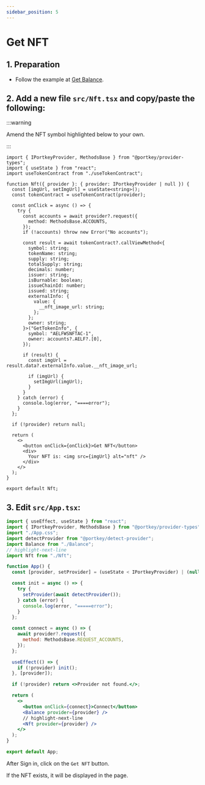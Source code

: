 ```yaml
---
sidebar_position: 5
---
```


# Get NFT

## 1. Preparation

- Follow the example at [Get Balance](/docs/get-balance).

## 2. Add a new file `src/Nft.tsx` and copy/paste the following:

:::warning

Amend the NFT symbol highlighted below to your own.

:::

```tsx title="src/Nft.tsx" showLineNumbers
import { IPortkeyProvider, MethodsBase } from "@portkey/provider-types";
import { useState } from "react";
import useTokenContract from "./useTokenContract";

function Nft({ provider }: { provider: IPortkeyProvider | null }) {
  const [imgUrl, setImgUrl] = useState<string>();
  const tokenContract = useTokenContract(provider);

  const onClick = async () => {
    try {
      const accounts = await provider?.request({
        method: MethodsBase.ACCOUNTS,
      });
      if (!accounts) throw new Error("No accounts");

      const result = await tokenContract?.callViewMethod<{
        symbol: string;
        tokenName: string;
        supply: string;
        totalSupply: string;
        decimals: number;
        issuer: string;
        isBurnable: boolean;
        issueChainId: number;
        issued: string;
        externalInfo: {
          value: {
            __nft_image_url: string;
          };
        };
        owner: string;
      }>("GetTokenInfo", {
        symbol: "AELFWSNFTAC-1",
        owner: accounts?.AELF?.[0],
      });

      if (result) {
        const imgUrl = result.data?.externalInfo.value.__nft_image_url;

        if (imgUrl) {
          setImgUrl(imgUrl);
        }
      }
    } catch (error) {
      console.log(error, "====error");
    }
  };

  if (!provider) return null;

  return (
    <>
      <button onClick={onClick}>Get NFT</button>
      <div>
        Your NFT is: <img src={imgUrl} alt="nft" />
      </div>
    </>
  );
}

export default Nft;
```

## 3. Edit `src/App.tsx`:

```jsx title="src/App.tsx" showLineNumbers
import { useEffect, useState } from "react";
import { IPortkeyProvider, MethodsBase } from "@portkey/provider-types";
import "./App.css";
import detectProvider from "@portkey/detect-provider";
import Balance from "./Balance";
// highlight-next-line
import Nft from "./Nft";

function App() {
  const [provider, setProvider] = (useState < IPortkeyProvider) | (null > null);

  const init = async () => {
    try {
      setProvider(await detectProvider());
    } catch (error) {
      console.log(error, "=====error");
    }
  };

  const connect = async () => {
    await provider?.request({
      method: MethodsBase.REQUEST_ACCOUNTS,
    });
  };

  useEffect(() => {
    if (!provider) init();
  }, [provider]);

  if (!provider) return <>Provider not found.</>;

  return (
    <>
      <button onClick={connect}>Connect</button>
      <Balance provider={provider} />
      // highlight-next-line
      <Nft provider={provider} />
    </>
  );
}

export default App;
```

After Sign in, click on the `Get NFT` button.

If the NFT exists, it will be displayed in the page.
